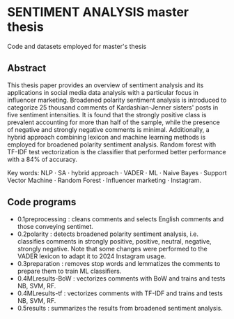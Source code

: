# SENTIMENT ANALYSIS master thesis
Code and datasets employed for master's thesis

## Abstract 
This thesis paper provides an overview of sentiment analysis and its applications in social media data analysis with a particular focus in influencer marketing. Broadened polarity sentiment analysis is introduced to categorize 25 thousand comments of Kardashian-Jenner sisters' posts in five sentiment intensities. It is found that the strongly positive class is prevalent accounting for more than half of the sample, while the presence of negative and strongly negative comments is minimal. Additionally, a hybrid approach combining lexicon and machine learning methods is employed for broadened polarity sentiment analysis. Random forest with TF-IDF test vectorization is the classifier that performed better performance with a 84\% of accuracy.

Key words: NLP · SA · hybrid approach · VADER · ML · Naive Bayes · Support Vector Machine · Random Forest · Influencer marketing · Instagram.

## Code programs
- 0.1preprocessing : cleans comments and selects English comments and those conveying sentimet.
- 0.2polarity : detects broadened polarity sentiment analysis, i.e. classifies comments in strongly positive, positive, neutral, negative, strongly negative. Note that some changes were performed to the VADER lexicon to adapt it to 2024 Instagram usage.
- 0.3preparation : removes stop words and lemmatizes the comments to prepare them to train ML classifiers.
- 0.4MLresults-BoW : vectorizes comments with BoW and trains and tests NB, SVM, RF.
- 0.4MLresults-tf : vectorizes comments with TF-IDF and trains and tests NB, SVM, RF.
- 0.5results : summarizes the results from broadened sentiment analysis.
